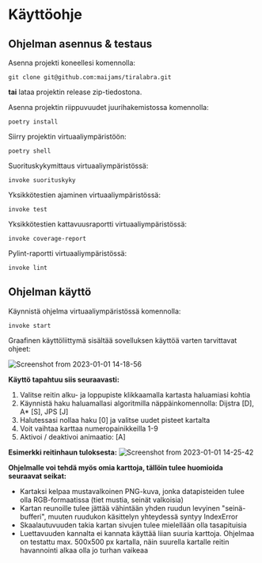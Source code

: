 # Käyttöohje

## Ohjelman asennus & testaus

Asenna projekti koneellesi komennolla:
```
git clone git@github.com:maijams/tiralabra.git
```
**tai** lataa projektin release zip-tiedostona.

Asenna projektin riippuvuudet juurihakemistossa komennolla:
```
poetry install
```

Siirry projektin virtuaaliympäristöön:
```
poetry shell
```

Suorituskykymittaus virtuaaliympäristössä:
```
invoke suorituskyky
```

Yksikkötestien ajaminen virtuaaliympäristössä:
```
invoke test
```

Yksikkötestien kattavuusraportti virtuaaliympäristössä:
```
invoke coverage-report
```

Pylint-raportti virtuaaliympäristössä:
```
invoke lint
```


## Ohjelman käyttö

Käynnistä ohjelma virtuaaliympäristössä komennolla:
```
invoke start
```

Graafinen käyttöliittymä sisältää sovelluksen käyttöä varten tarvittavat ohjeet:

![Screenshot from 2023-01-01 14-18-56](https://user-images.githubusercontent.com/96269683/210170346-04a949d9-5b3b-4c80-b548-4e094d608d3f.png)

**Käyttö tapahtuu siis seuraavasti:**

1. Valitse reitin alku- ja loppupiste klikkaamalla kartasta haluamiasi kohtia
2. Käynnistä haku haluamallasi algoritmilla näppäinkomennolla: Dijstra [D], A* [S], JPS [J]
3. Halutessasi nollaa haku [0] ja valitse uudet pisteet kartalta
4. Voit vaihtaa karttaa numeropainikkeilla 1-9
5. Aktivoi / deaktivoi animaatio: [A]

**Esimerkki reitinhaun tuloksesta:**
![Screenshot from 2023-01-01 14-25-42](https://user-images.githubusercontent.com/96269683/210170538-b98c8b7d-13b4-4692-bfbb-ad5d76f0c475.png)


**Ohjelmalle voi tehdä myös omia karttoja, tällöin tulee huomioida seuraavat seikat:**
- Kartaksi kelpaa mustavalkoinen PNG-kuva, jonka datapisteiden tulee olla RGB-formaatissa (tiet mustia, seinät valkoisia)
- Kartan reunoille tulee jättää vähintään yhden ruudun levyinen "seinä-bufferi", muuten ruudukon käsittelyn yhteydessä syntyy IndexError
- Skaalautuvuuden takia kartan sivujen tulee mielellään olla tasapituisia
- Luettavuuden kannalta ei kannata käyttää liian suuria karttoja. Ohjelmaa on testattu max. 500x500 px kartalla, näin suurella kartalle reitin havannointi alkaa olla jo turhan vaikeaa
